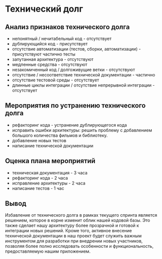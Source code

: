 # Технический долг

## Анализ признаков технического долга

* непонятный / нечитабельный код - отсутствует
* дублирующийся код - присутствует     
* отсутствие автоматизации (тестов, сборки, автоматизации) - присутствуют частично тесты
* запутанная архитектура - отсутствуют
* медленные средства - отсутствуют
* незакомиченный код / долгоживущие ветки - отсутствуют
* отсутствие / несоответствие технической документации - частично
* отсутствие тестовой среды - отсутствует
* длинные циклы интеграции / отсутствие непрерывной интеграции - отсутствует 

## Мероприятия по устранению технического долга

* рефакторинг кода -  устранение дублирующегося кода  
* исправить ошибки архитектуры: решить проблему с добавлением большого количества фильмов и библиотеку.
* добавление новых тестов   
* написание технической документации

## Оценка плана мероприятий

* техническая документация - 3 часа
* рефакторинг кода - 2 часа  
* исправление архитектуры - 2 часа  
* написание тестов - 1 час

## Вывод

Избавление от технического долга в рамках текущего спринта является решением, которое в корне изменит облик нашей кодовой базы. Это также сделает нашу архитектуру более прозрачной и готовой к интеграции новых решений. Кроме того, активное внесение технической документации в наш проект будет служить важным инструментом для разработки при внедрении новых участников, позволяя более полно исследовать особенности и функциональность, предоставляемую нашим приложением. 
